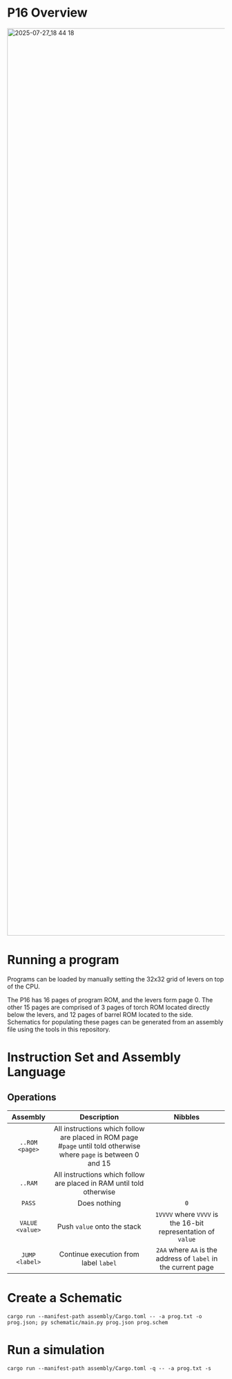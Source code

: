 # P16 Overview

<img width="3011" height="2096" alt="2025-07-27_18 44 18" src="https://github.com/user-attachments/assets/af91c305-50c6-475f-ae44-ff7390219cea" />

# Running a program

Programs can be loaded by manually setting the 32x32 grid of levers on top of the CPU.

The P16 has 16 pages of program ROM, and the levers form page 0. The other 15 pages are comprised of 3 pages of torch ROM located directly below the levers, and 12 pages of barrel ROM located to the side. Schematics for populating these pages can be generated from an assembly file using the tools in this repository.

# Instruction Set and Assembly Language

## Operations



|    Assembly     |                                                    Description                                                     |                            Nibbles                             |
| :-------------: | :----------------------------------------------------------------------------------------------------------------: | :------------------------------------------------------------: |
| ```..ROM <page>```  | All instructions which follow are placed in ROM page #`page` until told otherwise where `page` is between 0 and 15 |                                                                |
|     ```..RAM```     |                        All instructions which follow are placed in RAM until told otherwise                        |                                                                |
|     ```PASS```      |                                                    Does nothing                                                    |                              `0`                               |
| ```VALUE <value>``` |                                            Push `value` onto the stack                                             |  `1VVVV` where `VVVV` is the 16-bit representation of `value`  |
| ```JUMP <label>```  |                                       Continue execution from label `label`                                        | `2AA` where `AA` is the address of `label` in the current page |




# Create a Schematic

`cargo run --manifest-path assembly/Cargo.toml -- -a prog.txt -o prog.json; py schematic/main.py prog.json prog.schem`

# Run a simulation

`cargo run --manifest-path assembly/Cargo.toml -q -- -a prog.txt -s`

